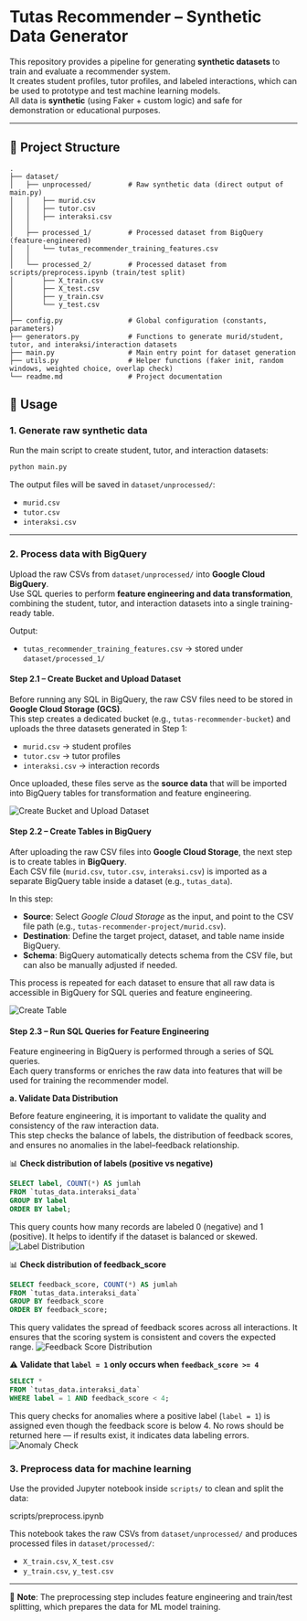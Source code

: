 # Tutas Recommender – Synthetic Data Generator

This repository provides a pipeline for generating **synthetic datasets** to train and evaluate a recommender system.  
It creates student profiles, tutor profiles, and labeled interactions, which can be used to prototype and test machine learning models.  
All data is **synthetic** (using Faker + custom logic) and safe for demonstration or educational purposes.

---

## 📂 Project Structure

```
.
├── dataset/
│   ├── unprocessed/         # Raw synthetic data (direct output of main.py)
│   │   ├── murid.csv
│   │   ├── tutor.csv
│   │   ├── interaksi.csv
│   │
│   ├── processed_1/         # Processed dataset from BigQuery (feature-engineered)
│   │   └── tutas_recommender_training_features.csv
│   │
│   └── processed_2/         # Processed dataset from scripts/preprocess.ipynb (train/test split)
│       ├── X_train.csv
│       ├── X_test.csv
│       ├── y_train.csv
│       └── y_test.csv
│
├── config.py                # Global configuration (constants, parameters)
├── generators.py            # Functions to generate murid/student, tutor, and interaksi/interaction datasets
├── main.py                  # Main entry point for dataset generation
├── utils.py                 # Helper functions (faker init, random windows, weighted choice, overlap check)
└── readme.md                # Project documentation

```

## 🚀 Usage

### 1. Generate raw synthetic data

Run the main script to create student, tutor, and interaction datasets:
```bash
python main.py
```

The output files will be saved in `dataset/unprocessed/`:

* `murid.csv`
* `tutor.csv`
* `interaksi.csv`
---

### 2. Process data with BigQuery

Upload the raw CSVs from `dataset/unprocessed/` into **Google Cloud BigQuery**.  
Use SQL queries to perform **feature engineering and data transformation**, combining the student, tutor, and interaction datasets into a single training-ready table.

Output:
* `tutas_recommender_training_features.csv` → stored under `dataset/processed_1/`

#### Step 2.1 – Create Bucket and Upload Dataset

Before running any SQL in BigQuery, the raw CSV files need to be stored in **Google Cloud Storage (GCS)**.  
This step creates a dedicated bucket (e.g., `tutas-recommender-bucket`) and uploads the three datasets generated in Step 1:

- `murid.csv` → student profiles  
- `tutor.csv` → tutor profiles  
- `interaksi.csv` → interaction records  

Once uploaded, these files serve as the **source data** that will be imported into BigQuery tables for transformation and feature engineering.

![Create Bucket and Upload Dataset](../docs/processing_data_in_BigQuery/pictures/create_bucket_and_upload_dataset.png)

#### Step 2.2 – Create Tables in BigQuery

After uploading the raw CSV files into **Google Cloud Storage**, the next step is to create tables in **BigQuery**.  
Each CSV file (`murid.csv`, `tutor.csv`, `interaksi.csv`) is imported as a separate BigQuery table inside a dataset (e.g., `tutas_data`).

In this step:
- **Source**: Select *Google Cloud Storage* as the input, and point to the CSV file path (e.g., `tutas-recommender-project/murid.csv`).  
- **Destination**: Define the target project, dataset, and table name inside BigQuery.  
- **Schema**: BigQuery automatically detects schema from the CSV file, but can also be manually adjusted if needed.  

This process is repeated for each dataset to ensure that all raw data is accessible in BigQuery for SQL queries and feature engineering.

![Create Table](../docs/processing_data_in_BigQuery/pictures/create_table.png)

#### Step 2.3 – Run SQL Queries for Feature Engineering

Feature engineering in BigQuery is performed through a series of SQL queries.  
Each query transforms or enriches the raw data into features that will be used for training the recommender model.

**a. Validate Data Distribution**

Before feature engineering, it is important to validate the quality and consistency of the raw interaction data.  
This step checks the balance of labels, the distribution of feedback scores, and ensures no anomalies in the label–feedback relationship.

📊 **Check distribution of labels (positive vs negative)**

```sql
SELECT label, COUNT(*) AS jumlah
FROM `tutas_data.interaksi_data`
GROUP BY label
ORDER BY label;
```

This query counts how many records are labeled 0 (negative) and 1 (positive).
It helps to identify if the dataset is balanced or skewed.
![Label Distribution](../docs/processing_data_in_BigQuery/pictures/label_distribution.png)


📊 **Check distribution of feedback\_score**

```sql
SELECT feedback_score, COUNT(*) AS jumlah
FROM `tutas_data.interaksi_data`
GROUP BY feedback_score
ORDER BY feedback_score;
```

This query validates the spread of feedback scores across all interactions.
It ensures that the scoring system is consistent and covers the expected range.
![Feedback Score Distribution](../docs/processing_data_in_BigQuery/pictures/feedback_score_distribution.png)


⚠️ **Validate that `label = 1` only occurs when `feedback_score >= 4`**

```sql
SELECT *
FROM `tutas_data.interaksi_data`
WHERE label = 1 AND feedback_score < 4;
```

This query checks for anomalies where a positive label (`label = 1`) is assigned even though the feedback score is below 4.
No rows should be returned here — if results exist, it indicates data labeling errors.
![Anomaly Check](../docs/processing_data_in_BigQuery/pictures/anomali_label_check.png)






### 3. Preprocess data for machine learning

Use the provided Jupyter notebook inside `scripts/` to clean and split the data:

scripts/preprocess.ipynb


This notebook takes the raw CSVs from `dataset/unprocessed/` and produces processed files in `dataset/processed/`:
* `X_train.csv`, `X_test.csv`
* `y_train.csv`, `y_test.csv`

---

📌 **Note**: The preprocessing step includes feature engineering and train/test splitting,
which prepares the data for ML model training.

